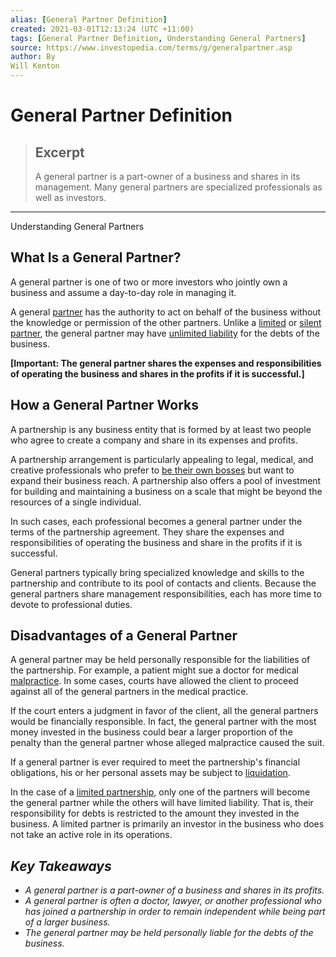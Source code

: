 ```yaml
---
alias: [General Partner Definition]
created: 2021-03-01T12:13:24 (UTC +11:00)
tags: [General Partner Definition, Understanding General Partners]
source: https://www.investopedia.com/terms/g/generalpartner.asp
author: By
Will Kenton
---
```


# General Partner Definition

> ## Excerpt
> A general partner is a part-owner of a business and shares in its management. Many general partners are specialized professionals as well as investors.

---

Understanding General Partners
## What Is a General Partner?

A general partner is one of two or more investors who jointly own a business and assume a day-to-day role in managing it.

A general [partner](https://www.investopedia.com/articles/personal-finance/062915/mlps-vs-limited-partnerships.asp) has the authority to act on behalf of the business without the knowledge or permission of the other partners. Unlike a [limited](https://www.investopedia.com/terms/l/limited-partner.asp) or [silent partner](https://www.investopedia.com/terms/s/silentpartner.asp), the general partner may have [unlimited liability](https://www.investopedia.com/terms/u/unlimited-liability.asp) for the debts of the business.

**\[Important: The general partner shares the expenses and responsibilities of operating the business and shares in the profits if it is successful.\]**

## How a General Partner Works

A partnership is any business entity that is formed by at least two people who agree to create a company and share in its expenses and profits.

A partnership arrangement is particularly appealing to legal, medical, and creative professionals who prefer to [be their own bosses](https://www.investopedia.com/articles/personal-finance/032515/5-small-business-ideas-big-potential.asp) but want to expand their business reach. A partnership also offers a pool of investment for building and maintaining a business on a scale that might be beyond the resources of a single individual.

In such cases, each professional becomes a general partner under the terms of the partnership agreement. They share the expenses and responsibilities of operating the business and share in the profits if it is successful.

General partners typically bring specialized knowledge and skills to the partnership and contribute to its pool of contacts and clients. Because the general partners share management responsibilities, each has more time to devote to professional duties.

## Disadvantages of a General Partner

A general partner may be held personally responsible for the liabilities of the partnership. For example, a patient might sue a doctor for medical [malpractice](https://www.investopedia.com/terms/m/malpractice-insurance.asp). In some cases, courts have allowed the client to proceed against all of the general partners in the medical practice.

If the court enters a judgment in favor of the client, all the general partners would be financially responsible. In fact, the general partner with the most money invested in the business could bear a larger proportion of the penalty than the general partner whose alleged malpractice caused the suit.

If a general partner is ever required to meet the partnership's financial obligations, his or her personal assets may be subject to [liquidation](https://www.investopedia.com/terms/l/liquidation.asp).

In the case of a [limited partnership](https://www.investopedia.com/terms/l/limitedpartnership.asp), only one of the partners will become the general partner while the others will have limited liability. That is, their responsibility for debts is restricted to the amount they invested in the business. A limited partner is primarily an investor in the business who does not take an active role in its operations.

## _Key Takeaways_

-   _A general partner is a part-owner of a business and shares in its profits._
-   _A general partner is often a doctor, lawyer, or another professional who has joined a partnership in order to remain independent while being part of a larger business._
-   _The general partner may be held personally liable for the debts of the business._
